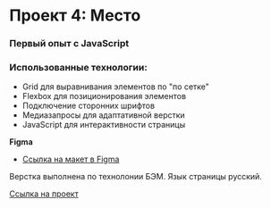 # Проект 4: Место

### Первый опыт с JavaScript

### Использованные технологии:

* Grid для выравнивания элементов по "по сетке"
* Flexbox для позиционирования элементов 
* Подключение сторонних шрифтов
* Медиазапросы для адаптативной верстки
* JavaScript для интерактивности страницы


**Figma**

* [Ссылка на макет в Figma](https://www.figma.com/file/2cn9N9jSkmxD84oJik7xL7/JavaScript.-Sprint-4?node-id=0%3A1)

Верстка выполнена по технолонии БЭМ. Язык страницы русский. 

[Ссылка на проект](https://akinfiyeva.github.io/mesto/)
